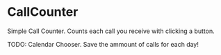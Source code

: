 # CallCounter
Simple Call Counter.
Counts each call you receive with clicking a button.

TODO:
Calendar Chooser.
Save the ammount of calls for each day!
